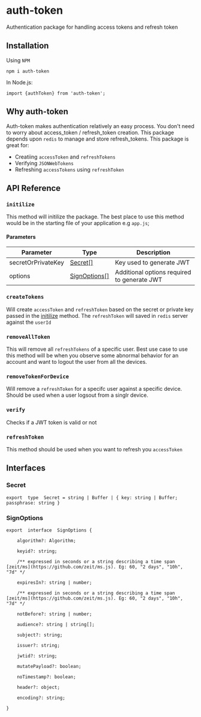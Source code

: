 # auth-token
Authentication package for handling access tokens and refresh token

## Installation
Using `NPM`

    npm i auth-token
In Node.js:

    import {authToken} from 'auth-token';
## Why auth-token
Auth-token makes authentication relatively an easy process. You don't need to worry about access_token / refresh_token creation. This package depends upon `redis` to manage and store refresh_tokens. This package is great for:

 - Creatiing `accessToken` and `refreshTokens`
 - Verifying `JSONWebTokens`
 - Refreshing `accessTokens` using `refreshToken`

## API Reference
### `initilize`
This method will initilize the package. The best place to use this method would be in the starting file of your application e.g `app.js`;

#### Parameters
| Parameter | Type | Description |
|--|--|--|
| secretOrPrivateKey  | [Secret[]](#secret)  | Key used to generate JWT |
| options | [SignOptions[]](#signoptions) | Additional options required to generate JWT


### `createTokens`
Will create `accessToken` and `refreshToken` based on the secret or private key passed in the [initilize](#initilize) method. The `refreshToken` will saved in `redis` server against the `userId`	

### `removeAllToken`
This will remove all `refreshTokens` of a specific user. Best use case to use this method will be when you observe some abnormal behavior for an account and want to logout the user from all the devices.

### `removeTokenForDevice`
Will remove a `refreshToken` for a specifc user against a specific device. Should be used when a user logsout from a singlr device.

### `verify`
Checks if a JWT token is valid or not

### `refreshToken`
This method should be used when you want to refresh you `accessToken`

## Interfaces

### Secret

    export  type  Secret = string | Buffer | { key: string | Buffer; passphrase: string }

### SignOptions

    export  interface  SignOptions {
    
	    algorithm?: Algorithm;
    
	    keyid?: string;
    
	    /** expressed in seconds or a string describing a time span 	[zeit/ms](https://github.com/zeit/ms.js). Eg: 60, "2 days", "10h", 	"7d" */
    
	    expiresIn?: string | number;
    
	    /** expressed in seconds or a string describing a time span [zeit/ms](https://github.com/zeit/ms.js). Eg: 60, "2 days", "10h", "7d" */
    
	    notBefore?: string | number;
    
	    audience?: string | string[];
	    
	    subject?: string;
    
	    issuer?: string;
    
	    jwtid?: string;
    
	    mutatePayload?: boolean;
    
	    noTimestamp?: boolean;
    
	    header?: object;
    
	    encoding?: string;
    
    }
